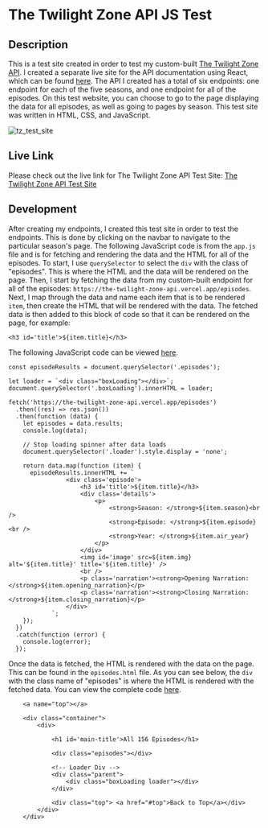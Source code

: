 # The Twilight Zone API JS Test

## Description

This is a test site created in order to test my custom-built [The Twilight Zone API](https://github.com/answebdev/twilight-zone-api "The Twilight Zone API"). I created a separate live site for the API documentation using React, which can be found [here](https://thetwilightzoneapi.netlify.app/ "The Twilight Zone API"). The API I created has a total of six endpoints: one endpoint for each of the five seasons, and one endpoint for all of the episodes. On this test website, you can choose to go to the page displaying the data for all episodes, as well as going to pages by season. This test site was written in HTML, CSS, and JavaScript.

![tz_test_site](https://user-images.githubusercontent.com/36783010/166586942-75479252-a18f-461a-bb07-a99a5cfb67e1.jpg)

## Live Link

Please check out the live link for The Twilight Zone API Test Site: [The Twilight Zone API Test Site](https://answebdev.github.io/twilight-zone-api-js-test/index.html "The Twilight Zone API Test Site")

## Development

After creating my endpoints, I created this test site in order to test the endpoints. This is done by clicking on the navbar to navigate to the particular season's page. The following JavaScript code is from the `app.js` file and is for fetching and rendering the data and the HTML for all of the episodes. To start, I use `querySelector` to select the `div` with the class of "episodes". This is where the HTML and the data will be rendered on the page. Then, I start by fetching the data from my custom-built endpoint for all of the episodes: `https://the-twilight-zone-api.vercel.app/episodes`. Next, I map through the data and name each item that is to be rendered `item`, then create the HTML that will be rendered with the data. The fetched data is then added to this block of code so that it can be rendered on the page, for example:

`<h3 id='title'>${item.title}</h3>`

The following JavaScript code can be viewed [here](https://github.com/answebdev/twilight-zone-api-js-test/blob/master/app.js "Episodes Page JavaScript Code").

```
const episodeResults = document.querySelector('.episodes');

let loader = `<div class="boxLoading"></div>`;
document.querySelector('.boxLoading').innerHTML = loader;

fetch('https://the-twilight-zone-api.vercel.app/episodes')
  .then((res) => res.json())
  .then(function (data) {
    let episodes = data.results;
    console.log(data);

    // Stop loading spinner after data loads
    document.querySelector('.loader').style.display = 'none';

    return data.map(function (item) {
      episodeResults.innerHTML += `
                <div class='episode'>
                    <h3 id='title'>${item.title}</h3>
                    <div class='details'>
                        <p>
                            <strong>Season: </strong>${item.season}<br />
                            <strong>Episode: </strong>${item.episode}<br />
                            <strong>Year: </strong>${item.air_year}
                        </p>
                    </div>
                    <img id='image' src=${item.img} alt='${item.title}' title='${item.title}' />
                    <br />
                    <p class='narration'><strong>Opening Narration: </strong>${item.opening_narration}</p>
                    <p class='narration'><strong>Closing Narration: </strong>${item.closing_narration}</p>
                </div>
            `;
    });
  })
  .catch(function (error) {
    console.log(error);
  });
```


Once the data is fetched, the HTML is rendered with the data on the page. This can be found in the `episodes.html` file. As you can see below, the `div` with the class name of "episodes" is where the HTML is rendered with the fetched data. You can view the complete code [here](https://github.com/answebdev/twilight-zone-api-js-test/blob/master/episodes.html "Episodes Page Code").
```
    <a name="top"></a>

    <div class="container">
        <div>

            <h1 id='main-title'>All 156 Episodes</h1>

            <div class="episodes"></div>

            <!-- Loader Div -->
            <div class="parent">
                <div class="boxLoading loader"></div>
            </div>

            <div class="top"> <a href="#top">Back to Top</a></div>
        </div>
    </div>
```

